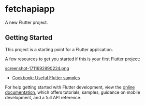 # fetchapiapp

A new Flutter project.

## Getting Started

This project is a starting point for a Flutter application.

A few resources to get you started if this is your first Flutter project:

[screenshot-1711692890224.png](https://postimg.cc/0zrxSbHc)
- [Cookbook: Useful Flutter samples](https://docs.flutter.dev/cookbook)

For help getting started with Flutter development, view the
[online documentation](https://docs.flutter.dev/), which offers tutorials,
samples, guidance on mobile development, and a full API reference.
